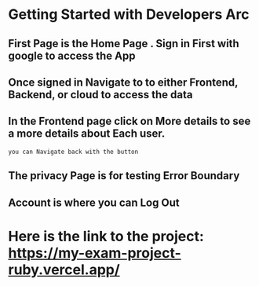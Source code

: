 # Getting Started with Developers Arc

## First Page is the Home Page . Sign in First with google to access the App

## Once signed in Navigate to to either Frontend, Backend, or cloud  to access the data 

## In the Frontend page click on More details to see a more details about Each user.
`you can Navigate back with the button`

## The privacy Page is for testing Error Boundary
## Account is where you can Log Out

# Here is the link to the project: https://my-exam-project-ruby.vercel.app/